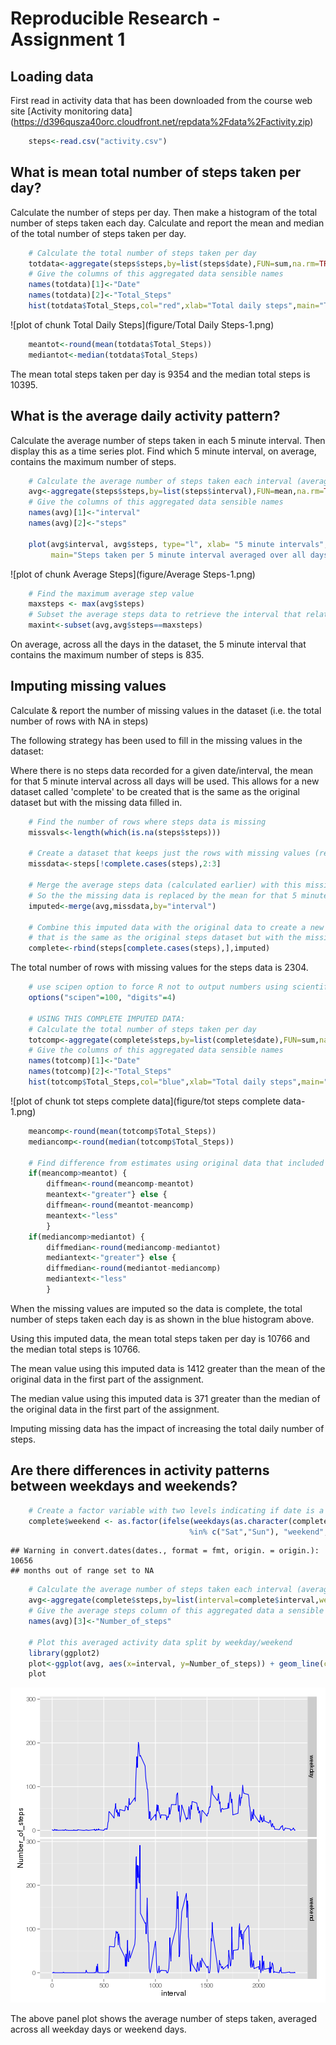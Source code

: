 Reproducible Research - Assignment 1
========================================================

## Loading data

First read in activity data that has been downloaded from the course web site [Activity monitoring data] (https://d396qusza40orc.cloudfront.net/repdata%2Fdata%2Factivity.zip)



```r
    steps<-read.csv("activity.csv")
```

## What is mean total number of steps taken per day?

Calculate the number of steps per day.
Then make a histogram of the total number of steps taken each day.
Calculate and report the mean and median of the total number of steps taken per day.


```r
    # Calculate the total number of steps taken per day
    totdata<-aggregate(steps$steps,by=list(steps$date),FUN=sum,na.rm=TRUE)
    # Give the columns of this aggregated data sensible names
    names(totdata)[1]<-"Date"
    names(totdata)[2]<-"Total_Steps"
    hist(totdata$Total_Steps,col="red",xlab="Total daily steps",main="Total number of steps taken each day")
```

![plot of chunk Total Daily Steps](figure/Total Daily Steps-1.png) 

```r
    meantot<-round(mean(totdata$Total_Steps))
    mediantot<-median(totdata$Total_Steps)
```
The mean total steps taken per day is 9354 and the median total steps is 10395.

## What is the average daily activity pattern?

Calculate the average number of steps taken in each 5 minute interval.
Then display this as a time series plot.
Find which 5 minute interval, on average, contains the maximum number of steps.


```r
    # Calculate the average number of steps taken each interval (averaged across all days)
    avg<-aggregate(steps$steps,by=list(steps$interval),FUN=mean,na.rm=TRUE)
    # Give the columns of this aggregated data sensible names
    names(avg)[1]<-"interval"
    names(avg)[2]<-"steps"
    
    plot(avg$interval, avg$steps, type="l", xlab= "5 minute intervals", ylab= "Average steps taken", 
         main="Steps taken per 5 minute interval averaged over all days", col="blue" , lwd=2)
```

![plot of chunk Average Steps](figure/Average Steps-1.png) 

```r
    # Find the maximum average step value
    maxsteps <- max(avg$steps)
    # Subset the average steps data to retrieve the interval that relates to this maximum
    maxint<-subset(avg,avg$steps==maxsteps)
```
On average, across all the days in the dataset, the 5 minute interval that contains the maximum number of steps is 835.

## Imputing missing values

Calculate & report the number of missing values in the dataset (i.e. the total number of rows with NA in steps)

The following strategy has been used to fill in the missing values in the dataset:

Where there is no steps data recorded for a given date/interval, the mean for that 5 minute interval across all days will be used.  This allows for a new dataset called 'complete' to be created that is the same as the original dataset but with the missing data filled in.



```r
    # Find the number of rows where steps data is missing
    missvals<-length(which(is.na(steps$steps)))

    # Create a dataset that keeps just the rows with missing values (retain interval & date variables only) 
    missdata<-steps[!complete.cases(steps),2:3]
    
    # Merge the average steps data (calculated earlier) with this missing data
    # So the the missing data is replaced by the mean for that 5 minute interval
    imputed<-merge(avg,missdata,by="interval")
    
    # Combine this imputed data with the original data to create a new dataset called complete,
    # that is the same as the original steps dataset but with the missing data filled in.
    complete<-rbind(steps[complete.cases(steps),],imputed)
```
The total number of rows with missing values for the steps data is 2304.



```r
    # use scipen option to force R not to output numbers using scientific notation
    options("scipen"=100, "digits"=4)

    # USING THIS COMPLETE IMPUTED DATA:
    # Calculate the total number of steps taken per day
    totcomp<-aggregate(complete$steps,by=list(complete$date),FUN=sum,na.rm=TRUE)
    # Give the columns of this aggregated data sensible names
    names(totcomp)[1]<-"Date"
    names(totcomp)[2]<-"Total_Steps"
    hist(totcomp$Total_Steps,col="blue",xlab="Total daily steps",main="Total steps each day (using imputed data)")
```

![plot of chunk tot steps complete data](figure/tot steps complete data-1.png) 

```r
    meancomp<-round(mean(totcomp$Total_Steps))
    mediancomp<-round(median(totcomp$Total_Steps))

    # Find difference from estimates using original data that included missing values
    if(meancomp>meantot) {
        diffmean<-round(meancomp-meantot) 
        meantext<-"greater"} else {
        diffmean<-round(meantot-meancomp)
        meantext<-"less"
        }
    if(mediancomp>mediantot) {
        diffmedian<-round(mediancomp-mediantot) 
        mediantext<-"greater"} else {
        diffmedian<-round(mediantot-mediancomp)
        mediantext<-"less"
        }
```

When the missing values are imputed so the data is complete, the total number of steps taken each day is as shown in the blue histogram above.

Using this imputed data, the mean total steps taken per day is 10766 and the median total steps is 10766.

The mean value using this imputed data is 1412 greater than the mean of the original data in the first part of the assignment.

The median value using this imputed data is 371 greater than the median of the original data in the first part of the assignment.

Imputing missing data has the impact of increasing the total daily number of steps.

## Are there differences in activity patterns between weekdays and weekends?


```r
    # Create a factor variable with two levels indicating if date is a weekday or weekend
    complete$weekend <- as.factor(ifelse(weekdays(as.character(complete$date,format = "%d/%m/%Y"))
                                        %in% c("Sat","Sun"), "weekend", "weekday"))
```

```
## Warning in convert.dates(dates., format = fmt, origin. = origin.): 10656
## months out of range set to NA
```

```r
    # Calculate the average number of steps taken each interval (averaged across all days)
    avg<-aggregate(complete$steps,by=list(interval=complete$interval,weekend=complete$weekend),FUN=mean,na.rm=TRUE)
    # Give the average steps column of this aggregated data a sensible name
    names(avg)[3]<-"Number_of_steps"

    # Plot this averaged activity data split by weekday/weekend
    library(ggplot2)
    plot<-ggplot(avg, aes(x=interval, y=Number_of_steps)) + geom_line(color="blue") + facet_grid(weekend ~ .)
    plot
```

![plot of chunk weekday](figure/weekday-1.png) 

The above panel plot shows the average number of steps taken, averaged across all weekday days or weekend days.
